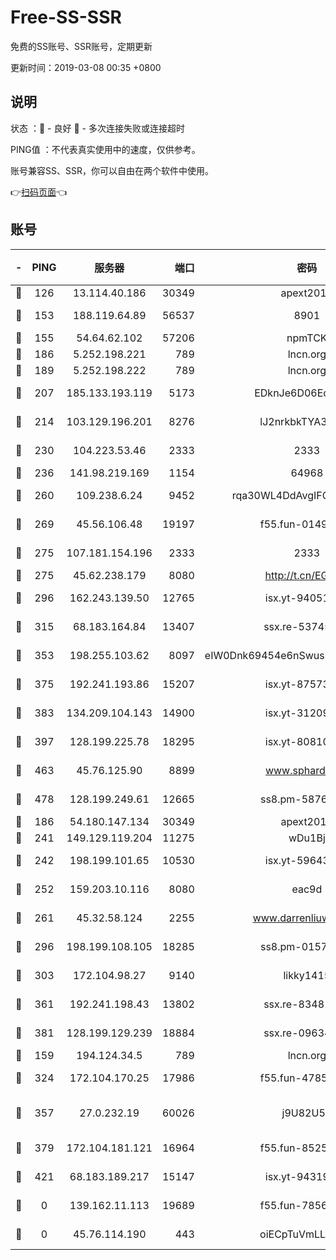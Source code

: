 # Free-SS-SSR

免费的SS账号、SSR账号，定期更新

更新时间：2019-03-08 00:35 +0800

## 说明

状态     ：🙂 - 良好 🙁 - 多次连接失败或连接超时

PING值   ：不代表真实使用中的速度，仅供参考。

账号兼容SS、SSR，你可以自由在两个软件中使用。

👉[扫码页面](https://liesauer.github.io/Free-SS-SSR/)👈

## 账号

|-|PING|服务器|端口|密码|加密方式|区域|
|:----:|:----:|:-----:|-----:|:----:|:----:|:----:|
|🙂|126|13.114.40.186|30349|apext2019|chacha20|JP|
|🙂|153|188.119.64.89|56537|8901|aes-256-cfb|RU|
|🙂|155|54.64.62.102|57206|npmTCK|rc4-md5|JP|
|🙂|186|5.252.198.221|789|lncn.org|rc4|JP|
|🙂|189|5.252.198.222|789|lncn.org|rc4|JP|
|🙂|207|185.133.193.119|5173|EDknJe6D06EoWDaw|aes-256-cfb|US|
|🙂|214|103.129.196.201|8276|lJ2nrkbkTYA30wv0|aes-256-cfb|US|
|🙂|230|104.223.53.46|2333|2333|aes-256-cfb|US|
|🙂|236|141.98.219.169|1154|64968|chacha20|US|
|🙂|260|109.238.6.24|9452|rqa30WL4DdAvgIFG6Fs3znzTa|aes-256-cfb|FR|
|🙂|269|45.56.106.48|19197|f55.fun-01494565|aes-256-cfb|US|
|🙂|275|107.181.154.196|2333|2333|aes-256-cfb|US|
|🙂|275|45.62.238.179|8080|http://t.cn/EGJIyrl|rc4-md5|CA|
|🙂|296|162.243.139.50|12765|isx.yt-94051711|aes-256-cfb|US|
|🙂|315|68.183.164.84|13407|ssx.re-53745129|aes-256-cfb|US|
|🙂|353|198.255.103.62|8097|eIW0Dnk69454e6nSwuspv9DmS201tQ0D|aes-256-cfb|US|
|🙂|375|192.241.193.86|15207|isx.yt-87573617|aes-256-cfb|US|
|🙂|383|134.209.104.143|14900|isx.yt-31209603|aes-256-cfb|SG|
|🙂|397|128.199.225.78|18295|isx.yt-80810845|aes-256-cfb|SG|
|🙂|463|45.76.125.90|8899|www.sphard.com|aes-256-cfb|AU|
|🙂|478|128.199.249.61|12665|ss8.pm-58768243|aes-256-cfb|SG|
|🙂|186|54.180.147.134|30349|apext2019|chacha20|KR|
|🙂|241|149.129.119.204|11275|wDu1Bj|rc4-md5|HK|
|🙂|242|198.199.101.65|10530|isx.yt-59643957|aes-256-cfb|US|
|🙂|252|159.203.10.116|8080|eac9d|aes-256-cfb|CA|
|🙂|261|45.32.58.124|2255|www.darrenliuwei.com|aes-256-cfb|JP|
|🙂|296|198.199.108.105|18285|ss8.pm-01574549|aes-256-cfb|US|
|🙂|303|172.104.98.27|9140|likky1415|aes-256-cfb|JP|
|🙂|361|192.241.198.43|13802|ssx.re-83481697|aes-256-cfb|US|
|🙂|381|128.199.129.239|18884|ssx.re-09634960|aes-256-cfb|SG|
|🙁|159|194.124.34.5|789|lncn.org|rc4|JP|
|🙁|324|172.104.170.25|17986|f55.fun-47859679|aes-256-cfb|SG|
|🙁|357|27.0.232.19|60026|j9U82U53|xchacha20-ietf-poly1305|HK|
|🙁|379|172.104.181.121|16964|f55.fun-85258208|aes-256-cfb|SG|
|🙁|421|68.183.189.217|15147|isx.yt-94319224|aes-256-cfb|SG|
|🙁|0|139.162.11.113|19689|f55.fun-78561248|aes-256-cfb|SG|
|🙁|0|45.76.114.190|443|oiECpTuVmLLxk4Ts|aes-256-cfb|AU|
